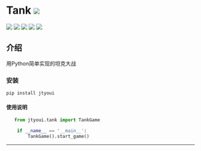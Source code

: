 # **Tank** [![](https://gitee.com/tyoui/logo/raw/master/logo/photolog.png)][1]


[![](https://img.shields.io/badge/个人网站-jtyoui-yellow.com.svg)][1]
[![](https://img.shields.io/badge/Python-3.6-green.svg)]()
[![](https://img.shields.io/badge/BlogWeb-Tyoui-bule.svg)][1]
[![](https://img.shields.io/badge/Email-jtyoui@qq.com-red.svg)]()
[![](https://img.shields.io/badge/项目-jtyoui.tank-black.svg)]()

## 介绍
用Python简单实现的坦克大战

### 安装
    pip install jtyoui


#### 使用说明   

```python
   from jtyoui.tank import TankGame

    if __name__ == '__main__':
        TankGame().start_game()
```

***

[1]: https://blog.jtyoui.com



